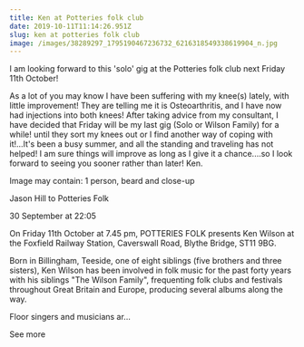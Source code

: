 ```yaml
---
title: Ken at Potteries folk club
date: 2019-10-11T11:14:26.951Z
slug: ken at potteries folk club
image: /images/38289297_1795190467236732_6216318549338619904_n.jpg
---
```

I am looking forward to this 'solo' gig at the Potteries folk club next Friday 11th October!



As a lot of you may know I have been suffering with my knee(s) lately, with little improvement! They are telling me it is Osteoarthritis, and I have now had injections into both knees! After taking advice from my consultant, I have decided that Friday will be my last gig (Solo or Wilson Family) for a while! until they sort my knees out or I find another way of coping with it!...It's been a busy summer, and all the standing and traveling has not helped! I am sure things will improve as long as I give it a chance....so I look forward to seeing you sooner rather than later! Ken.



Image may contain: 1 person, beard and close-up

‎Jason Hill‎ to Potteries Folk

30 September at 22:05

On Friday 11th October at 7.45 pm, POTTERIES FOLK presents Ken Wilson at the Foxfield Railway Station, Caverswall Road, Blythe Bridge, ST11 9BG.

Born in Billingham, Teeside, one of eight siblings (five brothers and three sisters), Ken Wilson has been involved in folk music for the past forty years with his siblings "The Wilson Family", frequenting folk clubs and festivals throughout Great Britain and Europe, producing several albums along the way.

Floor singers and musicians ar...

See more
